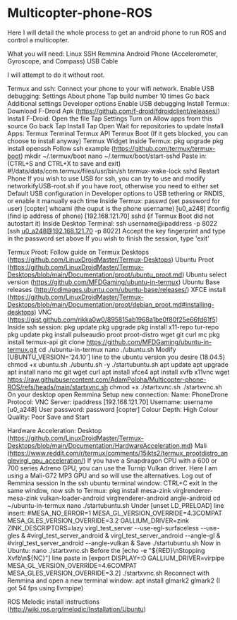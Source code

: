 # Multicopter-phone-ROS

Here I will detail the whole process to get an android phone to run ROS and control a multicopter.

What you will need:
Linux
  SSH
  Remmina
Android Phone (Accelerometer, Gyroscope, and Compass)
USB Cable

I will attempt to do it without root.

Termux and ssh:
Connect your phone to your wifi network.
Enable USB debugging:
  Settings
  About phone
  Tap build number 10 times
  Go back
  Additional settings
  Developer options
  Enable USB debugging
Install Termux:
  Download F-Droid Apk (https://github.com/f-droid/fdroidclient/releases/)
  Install F-Droid:
    Open the file
    Tap Settings
    Turn on Allow apps from this source
    Go back
    Tap Install
    Tap Open
    Wait for repositories to update
  Install Apps:
    Termux Terminal
    Termux API
    Termux Boot (If it gets blocked, you can choose to install anyway)
    Termux Widget
Inside Termux:
  pkg upgrade
  pkg install openssh
  Follow ssh example (https://github.com/termux/termux-boot)
  mkdir ~/.termux/boot
  nano ~/.termux/boot/start-sshd
  Paste in: (CTRL+S and CTRL+X to save and exit)
#!/data/data/com.termux/files/usr/bin/sh
termux-wake-lock
sshd
Restart Phone
If you wish to use USB for ssh, you can try to use and modify networkifyUSB-root.sh if you have root, otherwise you need to either set Default USB configuration in Developer options to USB tethering or RNDIS, or enable it manually each time
Inside Termux:
  passwd (set password for user) [copter]
  whoami (the ouput is the phone username) [u0_a248]
  ifconfig (find ip address of phone) [192.168.121.70]
  sshd (if Termux Boot did not autostart it)
Inside Desktop Terminal:
  ssh username@ipaddress -p 8022 [ssh u0_a248@192.168.121.70 -p 8022]
  Accept the key fingerprint and type in the password set above
  If you wish to finish the session, type 'exit'

Termux Proot:
Follow guide on Termux Desktops (https://github.com/LinuxDroidMaster/Termux-Desktops)
Ubuntu Proot (https://github.com/LinuxDroidMaster/Termux-Desktops/blob/main/Documentation/proot/ubuntu_proot.md)
Ubuntu select version (https://github.com/MFDGaming/ubuntu-in-termux)
Ubuntu Base releases (http://cdimages.ubuntu.com/ubuntu-base/releases/)
XFCE install (https://github.com/LinuxDroidMaster/Termux-Desktops/blob/main/Documentation/proot/debian_proot.md#installing-desktops)
VNC (https://gist.github.com/rikka0w0/895815ab1968a1be0f80f25e66fd61f5)
Inside ssh session:
  pkg update
  pkg upgrade
  pkg install x11-repo tur-repo
  pkg update
  pkg install pulseaudio proot proot-distro wget git curl mc
  pkg install termux-api
  git clone https://github.com/MFDGaming/ubuntu-in-termux.git
  cd ./ubuntu-in-termux
  nano ./ubuntu.sh
  Modify [UBUNTU_VERSION='24.10'] line to the ubuntu version you desire (18.04.5)
  chmod +x ubuntu.sh
  ./ubuntu.sh -y
  ./startubuntu.sh
  apt update 
  apt upgrade
  apt install nano mc git wget curl
  apt install xfce4
  apt install xvfb x11vnc
  wget https://raw.githubusercontent.com/AdamPoloha/Multicopter-phone-ROS/refs/heads/main/startxvnc.sh
  chmod +x ./startxvnc.sh
  ./startxvnc.sh
On your desktop open Remmina
Setup new connection:
  Name: PhoneDrone
  Protocol: VNC
  Server: ipaddress [192.168.121.70]
  Username: username [u0_a248]
  User password: password [copter]
  Colour Depth: High Colour
  Quality: Poor
Save and Start

Hardware Acceleration:
Desktop (https://github.com/LinuxDroidMaster/Termux-Desktops/blob/main/Documentation/HardwareAcceleration.md)
Mali (https://www.reddit.com/r/termux/comments/15jkts2/termux_prootdistro_anglevirgl_gpu_acceleration/)
If you have a Snapdragon CPU with a 600 or 700 series Adreno GPU, you can use the Turnip Vulkan driver.
Here I am using a Mali-G72 MP3 GPU and so will use the alternatives.
Log out of Remmina session
In the ssh ubuntu terminal window:
  CTRL+C
  exit
In the same window, now ssh to Termux:
  pkg install mesa-zink virglrenderer-mesa-zink vulkan-loader-android virglrenderer-android angle-android
  cd ~/ubuntu-in-termux
  nano ./startubuntu.sh
  Under [unset LD_PRELOAD] line insert:
#MESA_NO_ERROR=1 MESA_GL_VERSION_OVERRIDE=4.3COMPAT MESA_GLES_VERSION_OVERRIDE=3.2 GALLIUM_DRIVER=zink ZINK_DESCRIPTORS=lazy virgl_test_server --use-egl-surfaceless --use-gles &
#virgl_test_server_android &
virgl_test_server_android --angle-gl &
#virgl_test_server_android --angle-vulkan &
  Save
  ./startubuntu.sh
Now in Ubuntu:
  nano ./startxvnc.sh
  Before the [echo -e "${RED}\nStopping Xvfb\n${NC}"] line paste in [export DISPLAY=:0 GALLIUM_DRIVER=virpipe MESA_GL_VERSION_OVERRIDE=4.6COMPAT MESA_GLES_VERSION_OVERRIDE=3.2]
  ./startxvnc.sh
Reconnect with Remmina and open a new terminal window:
  apt install glmark2
  glmark2 (I got 54 fps using llvmpipe)
  
  
ROS Melodic install instructions (http://wiki.ros.org/melodic/Installation/Ubuntu)
